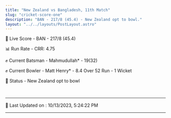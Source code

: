 ```yaml
---
title: "New Zealand vs Bangladesh, 11th Match"
slug: "cricket-score-one"
description: "BAN - 217/8 (45.4) - New Zealand opt to bowl."
layout: "../../layouts/PostLayout.astro"
---
```


🔴 Live Score - BAN - 217/8 (45.4)  

📊 Run Rate - CRR: 4.75  

✊ Current Batsman - Mahmudullah* - 19(32)  

✊ Current Bowler - Matt Henry* - 8.4 Over 52 Run - 1 Wicket  

📑 Status - New Zealand opt to bowl

<br />

***

📝 Last Updated on : 10/13/2023, 5:24:22 PM

***

